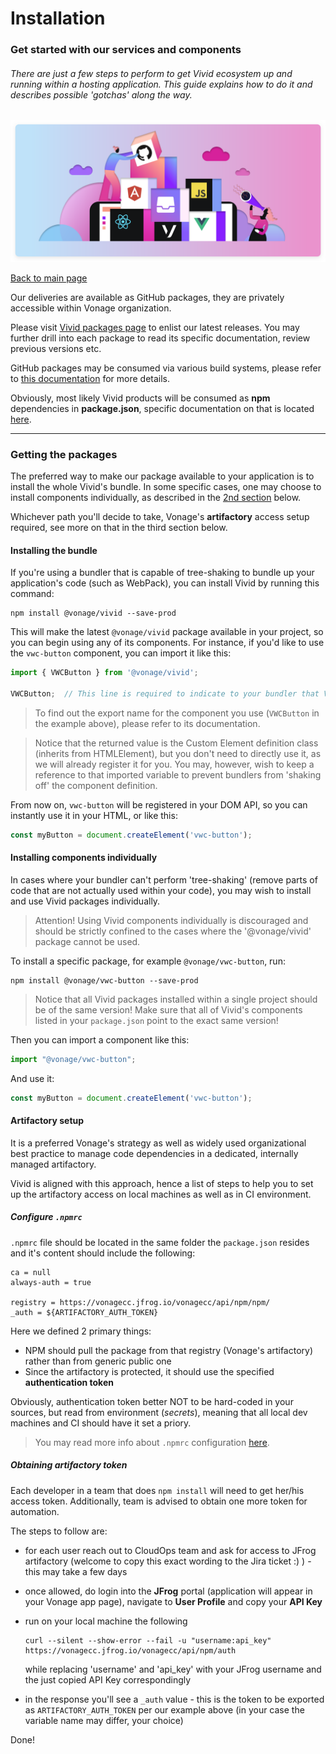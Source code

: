# Installation

### Get started with our services and components

###### There are just a few steps to perform to get Vivid ecosystem up and running within a hosting application. This guide explains how to do it and describes possible 'gotchas' along the way.

![Installation](assets/images/installation.svg)

[Back to main page](../readme.md)

Our deliveries are available as GitHub packages, they are privately accessible within Vonage organization.

Please visit [Vivid packages page](https://github.com/Vonage/vivid/packages) to enlist our latest releases. You may further drill into each package to read its specific documentation, review previous versions etc.

GitHub packages may be consumed via various build systems, please refer to [this documentation](https://help.github.com/en/packages/using-github-packages-with-your-projects-ecosystem) for more details.

Obviously, most likely Vivid products will be consumed as **npm** dependencies in **package.json**, specific documentation on that is located [here](https://help.github.com/en/packages/using-github-packages-with-your-projects-ecosystem/configuring-npm-for-use-with-github-packages#installing-a-package).

---

### Getting the packages

The preferred way to make our package available to your application is to install the whole Vivid's bundle.
In some specific cases, one may choose to install components individually, as described in the [2nd section](#installing-the-bundle) below.

Whichever path you'll decide to take, Vonage's **artifactory** access setup required,
see more on that in the third section below.

#### Installing the bundle

If you're using a bundler that is capable of tree-shaking to bundle up your application's code (such as WebPack), you can install Vivid by running this command:

```
npm install @vonage/vivid --save-prod
```

This will make the latest `@vonage/vivid` package available in your project, so you can begin using any of its components.
For instance, if you'd like to use the `vwc-button` component, you can import it like this:

```javascript
import { VWCButton } from '@vonage/vivid';

VWCButton;  // This line is required to indicate to your bundler that VWCButton is used, and should therefore not be 'shaken' out of its resulting code bundle
```

> To find out the export name for the component you use (`VWCButton` in the example above), please refer to its documentation.

> Notice that the returned value is the Custom Element definition class (inherits from HTMLElement), but you don't need to directly use it, as we will already register it for you. You may, however, wish to keep a reference to that imported variable to prevent bundlers from 'shaking off' the component definition.

From now on, `vwc-button` will be registered in your DOM API, so you can instantly use it in your HTML, or like this:

```javascript
const myButton = document.createElement('vwc-button');
```

#### Installing components individually

In cases where your bundler can't perform 'tree-shaking' (remove parts of code that are not actually used within your code), you may wish to install and use Vivid packages individually.

> Attention! Using Vivid components individually is discouraged and should be strictly confined to the cases where the '@vonage/vivid' package cannot be used.

To install a specific package, for example `@vonage/vwc-button`, run:

```
npm install @vonage/vwc-button --save-prod
```
 
> Notice that all Vivid packages installed within a single project should be of the same version! Make sure that all of Vivid's components listed in your `package.json` point to the exact same version!

Then you can import a component like this:

```javascript
import "@vonage/vwc-button";
```

And use it:

```javascript
const myButton = document.createElement('vwc-button');
```

#### Artifactory setup

It is a preferred Vonage's strategy as well as widely used organizational best practice to manage code dependencies in a dedicated, internally managed artifactory.

Vivid is aligned with this approach, hence a list of steps to help you to set up the artifactory access on local machines as well as in CI environment.

##### Configure `.npmrc`

`.npmrc` file should be located in the same folder the `package.json` resides and it's content should include the following:

```
ca = null
always-auth = true

registry = https://vonagecc.jfrog.io/vonagecc/api/npm/npm/
_auth = ${ARTIFACTORY_AUTH_TOKEN}
```

Here we defined 2 primary things:
* NPM should pull the package from that registry (Vonage's artifactory) rather than from generic public one
* Since the artifactory is protected, it should use the specified **authentication token**

Obviously, authentication token better NOT to be hard-coded in your sources, but read from environment (_secrets_), meaning that all local dev machines and CI should have it set a priory.

> You may read more info about `.npmrc` configuration [here](https://docs.npmjs.com/cli/v6/configuring-npm/npmrc).

##### Obtaining artifactory token

Each developer in a team that does `npm install` will need to get her/his access token.
Additionally, team is advised to obtain one more token for automation.

The steps to follow are:
* for each user reach out to CloudOps team and ask for access to JFrog artifactory (welcome to copy this exact wording to the Jira ticket :) ) - this may take a few days
* once allowed, do login into the **JFrog** portal (application will appear in your Vonage app page), navigate to **User Profile** and copy your **API Key**
* run on your local machine the following
  
	```
	curl --silent --show-error --fail -u "username:api_key" https://vonagecc.jfrog.io/vonagecc/api/npm/auth
	```
	
	while replacing 'username' and 'api_key' with your JFrog username and the just copied API Key correspondingly
* in the response you'll see a `_auth` value - this is the token to be exported as `ARTIFACTORY_AUTH_TOKEN` per our example above (in your case the variable name may differ, your choice)

Done!
